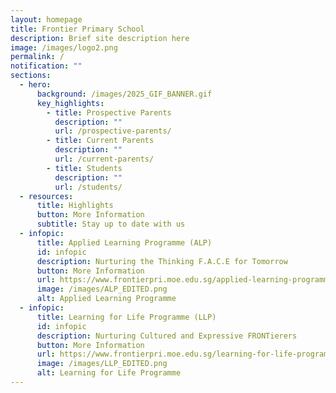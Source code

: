 ```yaml
---
layout: homepage
title: Frontier Primary School
description: Brief site description here
image: /images/logo2.png
permalink: /
notification: ""
sections:
  - hero:
      background: /images/2025_GIF_BANNER.gif
      key_highlights:
        - title: Prospective Parents
          description: ""
          url: /prospective-parents/
        - title: Current Parents
          description: ""
          url: /current-parents/
        - title: Students
          description: ""
          url: /students/
  - resources:
      title: Highlights
      button: More Information
      subtitle: Stay up to date with us
  - infopic:
      title: Applied Learning Programme (ALP)
      id: infopic
      description: Nurturing the Thinking F.A.C.E for Tomorrow
      button: More Information
      url: https://www.frontierpri.moe.edu.sg/applied-learning-programme/
      image: /images/ALP_EDITED.png
      alt: Applied Learning Programme
  - infopic:
      title: Learning for Life Programme (LLP)
      id: infopic
      description: Nurturing Cultured and Expressive FRONTierers
      button: More Information
      url: https://www.frontierpri.moe.edu.sg/learning-for-life-programme-llp/
      image: /images/LLP_EDITED.png
      alt: Learning for Life Programme
---
```

